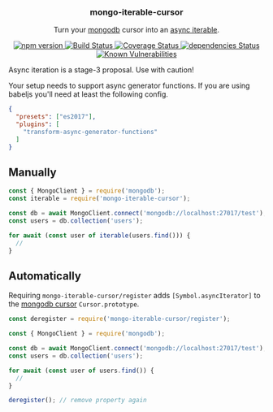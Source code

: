 <p align="center">
  <h3 align="center">mongo-iterable-cursor</h3>
  <p align="center">Turn your <a href="https://github.com/mongodb/node-mongodb-native">mongodb</a> cursor into an <a href="https://github.com/tc39/proposal-async-iteration">async iterable</a>.<p>
  <p align="center">
    <a href="https://www.npmjs.com/package/mongo-iterable-cursor">
      <img src="https://img.shields.io/npm/v/mongo-iterable-cursor.svg" alt="npm version">
    </a>
    <a href="https://travis-ci.org/Moeriki/mongo-iterable-cursor">
      <img src="https://travis-ci.org/Moeriki/mongo-iterable-cursor.svg?branch=master" alt="Build Status"></img>
    </a>
    <a href="https://coveralls.io/github/Moeriki/mongo-iterable-cursor?branch=master">
      <img src="https://coveralls.io/repos/github/Moeriki/mongo-iterable-cursor/badge.svg?branch=master" alt="Coverage Status"></img>
    </a>
    <a href="https://david-dm.org/moeriki/mongodb-iterable-cursor">
      <img src="https://david-dm.org/moeriki/mongodb-iterable-cursor/status.svg" alt="dependencies Status"></img>
    </a>
    <a href="https://snyk.io/test/github/moeriki/mongo-iterable-cursor">
      <img src="https://snyk.io/test/github/moeriki/mongo-iterable-cursor/badge.svg" alt="Known Vulnerabilities"></img>
    </a>
  </p>
</p>

Async iteration is a stage-3 proposal. Use with caution!

Your setup needs to support async generator functions. If you are using babeljs you'll need at least the following config.

```json
{
  "presets": ["es2017"],
  "plugins": [
    "transform-async-generator-functions"
  ]
}
```

## Manually

```js
const { MongoClient } = require('mongodb');
const iterable = require('mongo-iterable-cursor');

const db = await MongoClient.connect('mongodb://localhost:27017/test');
const users = db.collection('users');

for await (const user of iterable(users.find())) {
  //
}
```

## Automatically

Requiring `mongo-iterable-cursor/register` adds `[Symbol.asyncIterator]` to the [mongodb cursor](http://mongodb.github.io/node-mongodb-native/2.2/api/Cursor.html) `Cursor.prototype`.

```js
const deregister = require('mongo-iterable-cursor/register');

const { MongoClient } = require('mongodb');

const db = await MongoClient.connect('mongodb://localhost:27017/test');
const users = db.collection('users');

for await (const user of users.find()) {
  //
}

deregister(); // remove property again
```
